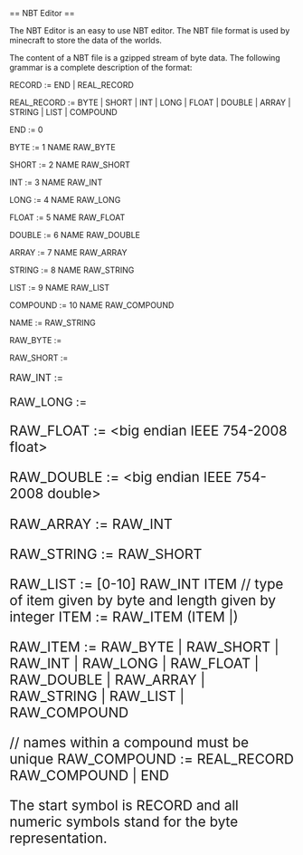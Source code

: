 == NBT Editor ==

The NBT Editor is an easy to use NBT editor.
The NBT file format is used by minecraft to store
the data of the worlds.

The content of a NBT file is a gzipped stream of
byte data. The following grammar is a complete
description of the format:

  RECORD := END | REAL_RECORD
  
  REAL_RECORD := BYTE | SHORT | INT | LONG | FLOAT
               | DOUBLE | ARRAY | STRING | LIST | COMPOUND

  END := 0

  BYTE := 1 NAME RAW_BYTE

  SHORT := 2 NAME RAW_SHORT

  INT := 3 NAME RAW_INT

  LONG := 4 NAME RAW_LONG

  FLOAT := 5 NAME RAW_FLOAT

  DOUBLE := 6 NAME RAW_DOUBLE

  ARRAY := 7 NAME RAW_ARRAY

  STRING := 8 NAME RAW_STRING

  LIST := 9 NAME RAW_LIST
  
  COMPOUND := 10 NAME RAW_COMPOUND

  NAME := RAW_STRING

  RAW_BYTE := <signed byte>
  
  RAW_SHORT := <big endian signed short>
  
  RAW_INT := <big endian signed integer>
  
  RAW_LONG := <big endian signed long>
  
  RAW_FLOAT := <big endian IEEE 754-2008 float>

  RAW_DOUBLE := <big endian IEEE 754-2008 double>

  RAW_ARRAY := RAW_INT <byte array with length given by integer>

  RAW_STRING := RAW_SHORT <utf8 string with length given by short>

  RAW_LIST := [0-10] RAW_INT ITEM
  // type of item given by byte and length given by integer
  ITEM := RAW_ITEM (ITEM |)
  
  RAW_ITEM := RAW_BYTE | RAW_SHORT | RAW_INT | RAW_LONG | RAW_FLOAT
            | RAW_DOUBLE | RAW_ARRAY | RAW_STRING | RAW_LIST | RAW_COMPOUND
  
  // names within a compound must be unique
  RAW_COMPOUND := REAL_RECORD RAW_COMPOUND | END

The start symbol is RECORD and all numeric symbols stand for
the byte representation.
